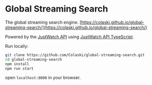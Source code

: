 # Global Streaming Search

The global streaming search engine.
[https://colaski.github.io/global-streaming-search/](https://colaski.github.io/global-streaming-search/)

Powered by the [JustWatch API](https://justwatch.com) using [JustWatch API TypeScript](https://github.com/Colaski/JustWatchAPITypeScript).

Run locally:

```bash
git clone https://github.com/Colaski/global-streaming-search.git
cd global-streaming-search
npm install
npm run start
```
open `localhost:8000` in your browser.
